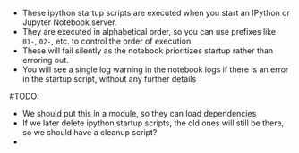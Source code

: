 * These ipython startup scripts are executed when you start an IPython or Jupyter Notebook server.
* They are executed in alphabetical order, so you can use prefixes like `01-`, `02-`, etc. to control the order of execution.
* These will fail silently as the notebook prioritizes startup rather than erroring out.
* You will see a single log warning in the notebook logs if there is an error in the startup script, without any further details


#TODO:
* We should put this in a module, so they can load dependencies
* If we later delete ipython startup scripts, the old ones will still be there, so we should have a cleanup script?
* 